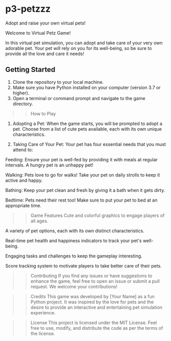 # p3-petzzz

Adopt and raise your own virtual pets!


Welcome to Virtual Petz Game! 

In this virtual pet simulation, you can adopt and take care of your very own adorable pet. Your pet will rely on you for its well-being, so be sure to provide all the love and care it needs!

## Getting Started

1. Clone the repository to your local machine.
2. Make sure you have Python installed on your computer (version 3.7 or higher).
3. Open a terminal or command prompt and navigate to the game directory.


>> How to Play
1. Adopting a Pet: When the game starts, you will be prompted to adopt a pet. Choose from a list of cute pets available, each with its own unique characteristics.

2. Taking Care of Your Pet: Your pet has four essential needs that you must attend to:

Feeding: Ensure your pet is well-fed by providing it with meals at regular intervals. A hungry pet is an unhappy pet!

Walking: Pets love to go for walks! Take your pet on daily strolls to keep it active and happy.

Bathing: Keep your pet clean and fresh by giving it a bath when it gets dirty.

Bedtime: Pets need their rest too! Make sure to put your pet to bed at an appropriate time.

<!-- 4. Earning Points: Successfully completing tasks and taking good care of your pet will earn you points. Aim to achieve the highest score possible! -->

>> Game Features 
Cute and colorful graphics to engage players of all ages.

A variety of pet options, each with its own distinct characteristics.

Real-time pet health and happiness indicators to track your pet's well-being.

Engaging tasks and challenges to keep the gameplay interesting.

Score tracking system to motivate players to take better care of their pets.

>> Contributing
If you find any issues or have suggestions to enhance the game, feel free to open an issue or submit a pull request. We welcome your contributions!

>> Credits
This game was developed by [Your Name] as a fun Python project. It was inspired by the love for pets and the desire to provide an interactive and entertaining pet simulation experience.

>> License
This project is licensed under the MIT License. Feel free to use, modify, and distribute the code as per the terms of the license.